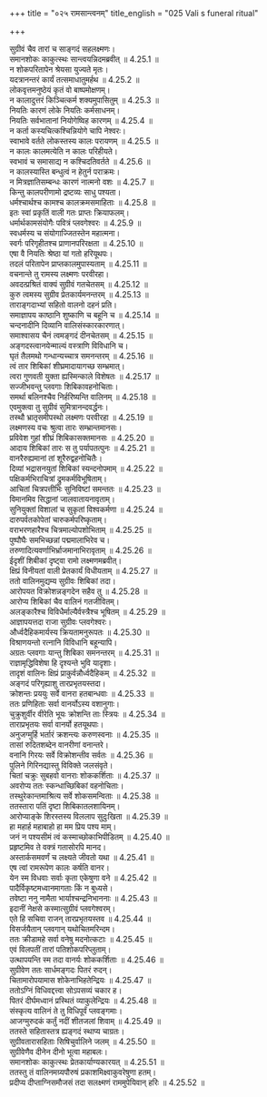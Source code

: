 +++
title = "०२५ रामसान्त्वनम्"
title_english = "025 Vali s funeral ritual"

+++


  
सुग्रीवं चैव तारां च साङ्गदं सहलक्ष्मणः।  
समानशोकः काकुत्स्थः सान्त्वयन्निदमब्रवीत् ॥ 4.25.1 ॥   
न शोकपरितापेन श्रेयसा युज्यते मृतः।  
यदत्रानन्तरं कार्यं तत्समाधातुमर्हथ ॥ 4.25.2 ॥   
लोकवृत्तमनुष्ठेयं कृतं वो बाष्पमोक्षणम्।  
न कालादुत्तरं किञ्चित्कर्म शक्यमुपासितुम् ॥ 4.25.3 ॥   
नियतिः कारणं लोके नियतिः कर्मसाधनम्।  
नियतिः सर्वभातानां नियोगेष्विह कारणम् ॥ 4.25.4 ॥   
न कर्ता कस्यचित्कश्चिन्नियोगे चापि नेश्वरः।  
स्वाभावे वर्तते लोकस्तस्य कालः परायणम् ॥ 4.25.5 ॥   
न कालः कालमत्येति न कालः परिहीयते।  
स्वभावं च समासाद्य न कश्चिदतिवर्तते ॥ 4.25.6 ॥   
न कालस्यास्ति बन्धुत्वं न हेतुर्न पराक्रमः।  
न मित्रज्ञातिसम्बन्धः कारणं नात्मनो वशः ॥ 4.25.7 ॥   
किन्तु कालपरीणामो द्रष्टव्यः साधु पश्यता।  
धर्मश्चार्थश्च कामश्च कालक्रमसमाहिताः ॥ 4.25.8 ॥   
इतः स्वां प्रकृतिं वाली गतः प्राप्तः क्रियाफलम्।  
धर्मार्थकामसंयोगैः पवित्रं प्लवगेश्वरः ॥ 4.25.9 ॥   
स्वधर्मस्य च संयोगाज्जितस्तेन महात्मना।  
स्वर्गः परिगृहीतश्च प्राणानपरिरक्षता ॥ 4.25.10 ॥   
एषा वै नियतिः श्रेष्ठा यां गतो हरियूथपः।  
तदलं परितापेन प्राप्तकालमुपास्यताम् ॥ 4.25.11 ॥   
वचनान्ते तु रामस्य लक्ष्मणः परवीरहा।  
अवदत्प्रश्रितं वाक्यं सुग्रीवं गतचेतसम् ॥ 4.25.12 ॥   
कुरु त्वमस्य सुग्रीव प्रेतकार्यमनन्तरम् ॥ 4.25.13 ॥   
ताराङ्गदाभ्यां सहितो वालनो दहनं प्रति।  
समाज्ञापय काष्ठानि शुष्काणि च बहूनि च ॥ 4.25.14 ॥   
चन्दनादीनि दिव्यानि वालिसंस्कारकारणात्।  
समाश्वासय चैनं त्वमङ्गदं दीनचेतसम् ॥ 4.25.15 ॥   
अङ्गदस्त्वानयेन्माल्यं वस्त्राणि विविधानि च।  
घृतं तैलमथो गन्धान्यच्चात्र समनन्तरम् ॥ 4.25.16 ॥   
त्वं तार शिबिकां शीघ्रमादायागच्छ सम्भ्रमात्।  
त्वरा गुणवती युक्ता ह्यस्मिन्काले विशेषतः ॥ 4.25.17 ॥   
सज्जीभवन्तु प्लवगाः शिबिकावहनोचिताः।  
समर्था बलिनश्चैव निर्हरिष्यन्ति वालिनम् ॥ 4.25.18 ॥   
एवमुक्त्वा तु सुग्रीवं सुमित्रानन्दवर्द्धनः।  
तस्थौ भ्रातृसमीपस्थो लक्ष्मणः परवीरहा ॥ 4.25.19 ॥   
लक्ष्मणस्य वचः श्रुत्वा तारः सम्भ्रान्तमानसः।  
प्रविवेश गुहां शीघ्रं शिबिकासक्तमानसः ॥ 4.25.20 ॥   
आदाय शिबिकां तारः स तु पर्यापतत्पुनः ॥ 4.25.21 ॥   
वानरैरुह्यमानां तां शूरैरुद्वहनोचितैः।  
दिव्यां भद्रासनयुतां शिबिकां स्यन्दनोपमाम् ॥ 4.25.22 ॥   
पक्षिकर्मभिराचित्रां द्रुमकर्मविभूषिताम्।  
आचितां चित्रपत्तीभिः सुनिविष्टां समन्ततः ॥ 4.25.23 ॥   
विमानमिव सिद्धानां जालवातायनावृताम्।  
सुनियुक्तां विशालां च सुकृतां विश्वकर्मणा ॥ 4.25.24 ॥   
दारुपर्वतकोपेतां चारुकर्मपरिष्कृताम्।  
वराभरणहारैश्च चित्रमाल्योपशोभिताम् ॥ 4.25.25 ॥   
पुष्पौघैः समभिच्छन्नां पद्ममालाभिरेव च।  
तरुणादित्यवर्णाभिर्भ्राजमानाभिरावृताम् ॥ 4.25.26 ॥   
ईदृशीं शिबीकां दृष्ट्वा रामो लक्ष्मणमब्रवीत्।  
क्षिप्रं विनीयतां वाली प्रेतकार्यं विधीयताम् ॥ 4.25.27 ॥   
ततो वालिनमुद्यम्य सुग्रीवः शिबिकां तदा।  
आरोपयत विक्रोशन्नङ्गदेन सहैव तु ॥ 4.25.28 ॥   
आरोप्य शिबिकां चैव वालिनं गतजीवितम्।  
अलङ्कारैश्च विविधैर्माल्यैर्वस्त्रैश्च भूषितम् ॥ 4.25.29 ॥   
आज्ञापयत्तदा राजा सुग्रीवः प्लवगेश्वरः।  
और्ध्वदैहिकमार्यस्य क्रियतामनुरूपतः ॥ 4.25.30 ॥   
विश्राणयन्तो रत्नानि विविधानि बहून्यापि।  
अग्रतः प्लवगाः यान्तु शिबिका समनन्तरम् ॥ 4.25.31 ॥   
राज्ञामृद्धिविशेषा हि दृश्यन्ते भुवि यादृशाः।  
तादृशं वालिनः क्षिप्रं प्राकुर्वन्नौर्ध्वदैहिकम् ॥ 4.25.32 ॥   
अङ्गदं परिगृह्याशु तारप्रभृतयस्तदा।  
क्रोशन्तः प्रययुः सर्वे वानरा हतबान्धवाः ॥ 4.25.33 ॥   
ततः प्रणिहिताः सर्वा वानर्योऽस्य वशानुगाः।  
चुक्रुशुर्वीर वीरेति भूयः क्रोशन्ति ताः स्त्रियः ॥ 4.25.34 ॥   
ताराप्रभृतयः सर्वा वानर्यो हतयूथपाः।  
अनुजग्मुर्हि भर्तारं क्रशन्त्यः करुणस्वनाः ॥ 4.25.35 ॥   
तासां रुदितशब्देन वानरीणां वनान्तरे।  
वनानि गिरयः सर्वे विक्रोशन्तीव सर्वतः ॥ 4.25.36 ॥   
पुलिने गिरिनद्यास्तु विविक्ते जलसंवृते।  
चितां चक्रुः सुबहवो वानराः शोककर्शिताः ॥ 4.25.37 ॥   
अवरोप्य ततः स्कन्धाच्छिबिकां वहनोचिताः।  
तस्थुरेकान्तमाश्रित्य सर्वे शोकसमन्विताः ॥ 4.25.38 ॥   
ततस्तारा पतिं दृष्टा शिबिकातलशायिनम्।  
आरोप्याङ्के शिरस्तस्य विललाप सुदुःखिता ॥ 4.25.39 ॥   
हा महार्ह महाबाहो हा मम प्रिय पश्य माम्।  
जनं न पश्यसीमं त्वं कस्माच्छोकाभिपीडितम् ॥ 4.25.40 ॥   
प्रहृष्टमिव ते वक्त्रं गतासोरपि मानद।  
अस्तार्कसमवर्णं च लक्ष्यते जीवतो यथा ॥ 4.25.41 ॥   
एष त्वां रामरूपेण कालः कर्षति वानर।  
येन स्म विधवाः सर्वाः कृता एकेषुणा वने ॥ 4.25.42 ॥   
पादैर्विकृष्टमध्वानमागताः किं न बुध्यसे।  
तवेष्टा ननु नामैता भार्याश्चन्द्रनिभाननाः ॥ 4.25.43 ॥   
इदानीं नेक्षसे कस्मात्सुग्रीवं प्लवगेश्वरम्।  
एते हि सचिवा राजन् तारप्रभृतयस्तव ॥ 4.25.44 ॥   
विसर्जयैतान् प्लवगान् यथोचितमरिन्दम।  
ततः क्रीडामहे सर्वा वनेषु मदनोत्कटाः ॥ 4.25.45 ॥   
एवं विलपतीं तारां पतिशोकपरिप्लुताम्।  
उत्थापयन्ति स्म तदा वानर्यः शोककर्शिताः ॥ 4.25.46 ॥   
सुग्रीवेण ततः सार्धमङ्गदः पितरं रुदन्।  
चितामारोपयामास शोकेनाभिहतेन्द्रियः ॥ 4.25.47 ॥   
ततोऽग्निं विधिवद्दत्त्वा सोऽपसव्यं चकार ह।  
पितरं दीर्घमध्वानं प्रस्थितं व्याकुलेन्द्रियः ॥ 4.25.48 ॥   
संस्कृत्य वालिनं ते तु विधिपूर्वं प्लवङ्गमाः।  
आजग्मुरुदकं कर्तुं नदीं शीतजलां शिवाम् ॥ 4.25.49 ॥   
ततस्ते सहितास्तत्र ह्यङ्गदं स्थाप्य चाग्रतः।  
सुग्रीवतारासहिताः सिषिचुर्वालिने जलम् ॥ 4.25.50 ॥   
सुग्रीवेणैव दीनेन दीनो भूत्वा महाबलः।  
समानशोकः काकुत्स्थः प्रेतकार्याण्यकारयत् ॥ 4.25.51 ॥   
ततस्तु तं वालिनमग्र्यपौरुषं प्रकाशमिक्ष्वाकुवरेषुणा हतम्।  
प्रदीप्य दीप्ताग्निसमौजसं तदा सलक्ष्मणं राममुपेयिवान् हरिः ॥ 4.25.52 ॥   
